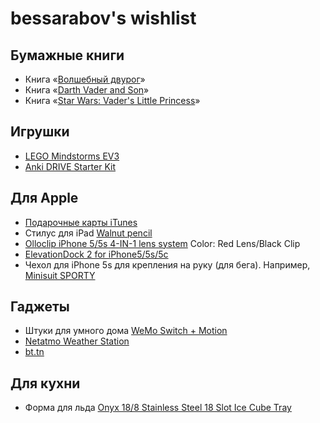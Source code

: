 # bessarabov's wishlist

## Бумажные книги

 * Книга «[Волшебный двурог](http://www.ozon.ru/?context=search&text=%e2%ee%eb%f8%e5%e1%ed%fb%e9+%e4%e2%f3%f0%ee%e3)»
 * Книга «[Darth Vader and Son](http://www.amazon.com/gp/product/145210655X/ref=pe_55990_63132290_em_1p_0_ti)»
 * Книга «[Star Wars: Vader's Little Princess](http://www.amazon.com/gp/product/1452118698/ref=pe_55990_63132290_em_1p_1_ti)»

## Игрушки

 * [LEGO Mindstorms EV3](http://www.amazon.com/LEGO-6029291-Mindstorms-EV3-31313/dp/B00CWER3XY/)
 * [Anki DRIVE Starter Kit](http://www.amazon.com/Anki-DRIVE-Starter-Kit/dp/B00G6MWM1Q/)

## Для Apple

 * [Подарочные карты iTunes](https://money.yandex.ru/games/shop.xml?scid=5503)
 * Стилус для iPad [Walnut pencil](http://www.fiftythree.com/pencil)
 * [Olloclip iPhone 5/5s 4-IN-1 lens system](https://www.olloclip.com/order/iphone5) Color: Red Lens/Black Clip
 * [ElevationDock 2 for iPhone5/5s/5c](http://www.elevationlab.com/products/elevationdock-for-iphone5)
 * Чехол для iPhone 5s для крепления на руку (для бега). Например, [Minisuit SPORTY](http://www.amazon.com/Minisuit-SPORTY-Armband-Holder-iPhone/dp/B00APLY6EA/ref=sr_1_1?ie=UTF8&qid=1395904541&sr=8-1&keywords=iphone+5s+case+running)

## Гаджеты

 * Штуки для умного дома [WeMo Switch + Motion](http://www.belkin.com/us/F5Z0340-Belkin/p/P-F5Z0340/)
 * [Netatmo Weather Station](http://www.netatmo.com/en-US/product)
 * [bt.tn](http://bt.tn/)

## Для кухни

 * Форма для льда [Onyx 18/8 Stainless Steel 18 Slot Ice Cube Tray](http://www.amazon.com/Onyx-Stainless-Steel-Slot-Cube/dp/B0027V9OR0/)
